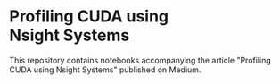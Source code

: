 # Profiling CUDA using Nsight Systems

This repository contains notebooks accompanying the article "Profiling CUDA using Nsight Systems" published on Medium.

